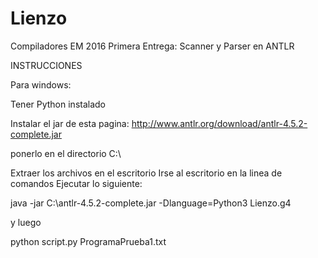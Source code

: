 # Lienzo
Compiladores EM 2016
Primera Entrega: Scanner y Parser en ANTLR

INSTRUCCIONES

Para windows:

Tener Python instalado

Instalar el jar de esta pagina:
http://www.antlr.org/download/antlr-4.5.2-complete.jar

ponerlo en el directorio C:\

Extraer los archivos en el escritorio
Irse al escritorio en la linea de comandos
Ejecutar lo siguiente:

java -jar C:\antlr-4.5.2-complete.jar -Dlanguage=Python3 Lienzo.g4

y luego

python script.py ProgramaPrueba1.txt


